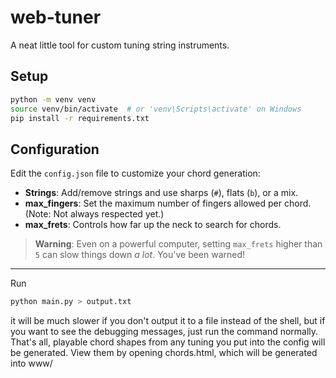 # web-tuner

A neat little tool for custom tuning string instruments.

## Setup

```bash
python -m venv venv
source venv/bin/activate  # or 'venv\Scripts\activate' on Windows
pip install -r requirements.txt
```

## Configuration

Edit the `config.json` file to customize your chord generation:

- **Strings**: Add/remove strings and use sharps (`#`), flats (`b`), or a mix.
- **max_fingers**: Set the maximum number of fingers allowed per chord. (Note: Not always respected yet.)
- **max_frets**: Controls how far up the neck to search for chords.

> **Warning**: Even on a powerful computer, setting `max_frets` higher than `5` can slow things down *a lot*. You've been warned!

---

Run
```bash
python main.py > output.txt
```
it will be much slower if you don't output it to a file instead of the shell, but if you want to see the debugging messages, just run the command normally. That's all, playable chord shapes from any tuning you put into the config will be generated.
View them by opening chords.html, which will be generated into www/
